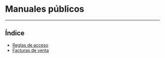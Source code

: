 # Manuales públicos
-------------------

## Índice

  * [Reglas de acceso](./reglas_acceso/index.md)
  * [Facturas de venta](./oficial/areafacturacion/facturacion/facturascli/facturascli.md)
